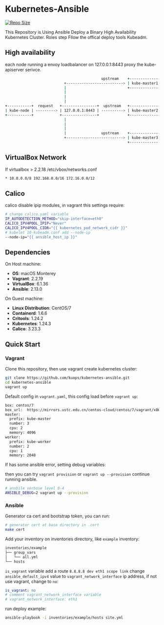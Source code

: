 # Kubernetes-Ansible

[![Repo Size](https://img.shields.io/github/repo-size/kuops/kubernetes-ansible)](https://github.com/kuops/kubernetes-ansible)

<!-- markdownlint-disable MD013 -->
This Repository is Using Ansible Deploy a Binary High Availability Kubernetes Cluster. Roles step Fllow the offical deploy tools Kubeadm.

## High availability

each node running a envoy loadbalancer on 127.0.0.1:8443 proxy the kube-apiserver serivce.

```bash
                                            upstream    +-------------------+
                           +--------------------------> | kube-master1:6443 |
                           |                            +-------------------+
                           |
                           |
                           |
+-----------+  request   +----------------+  upstream   +-------------------+
| kube-node | ---------> | 127.0.0.1:8443 | ----------> | kube-master2:6443 |
+-----------+            +----------------+             +-------------------+
                           |
                           |
                           |
                           |                upstream    +-------------------+
                           +--------------------------> | kube-master3:6443 |
                                                        +-------------------+

```

## VirtualBox Network

If virtualbox > 2.2.18 /etc/vbox/networks.conf

```bash
* 10.0.0.0/8 192.168.0.0/16 172.16.0.0/12
```

## Calico

calico disable ipip modules, in vagrant this settings require:

```bash
# change calico.yaml variable
IP_AUTODETECTION_METHOD="skip-interface=eth0"
CALICO_IPV4POOL_IPIP="Never"
CALICO_IPV4POOL_CIDR="{{ kubernetes_pod_network_cidr }}"
# kubelet 10-kubeadm.conf add --node-ip
--node-ip="{{ ansible_host_ip }}"
```

## Dependencies

On Host machine:

- **OS**: macOS Monterey
- **Vagrant**: 2.2.19
- **VirtualBox**: 6.1.36
- **Ansible**: 2.13.0

On Guest machine:

- **Linux Distribution**: CentOS/7
- **Containerd**: 1.6.6
- **Critools**: 1.24.2
- **Kubernetes**: 1.24.3
- **Calico**: 3.23.3

## Quick Start

### Vagrant

Clone this repository, then use vagrant create kubernetes cluster:

```bash
git clone https://github.com/kuops/kubernetes-ansible.git
cd kubernetes-ansible
vagrant up
```

Default config in `vagrant.yaml`, this config load before `vagrant up`:

```bash
box: centos/7
box_url:  https://mirrors.ustc.edu.cn/centos-cloud/centos/7/vagrant/x86_64/images/CentOS-7-x86_64-Vagrant-2004_01.VirtualBox.box
master:
  prefix: kube-master
  number: 3
  cpu: 2
  memory: 4096
worker:
  prefix: kube-worker
  number: 2
  cpu: 1
  memory: 2048
```

If has some ansible error, setting debug variables:

then you can try `vagrant provision` or `vagrant up --provision` continue running ansible.

```bash
# ansbile verbose level 0-4
ANSIBLE_DEBUG=2 vagrant up --provision
```

### Ansible

Generator ca cert and bootstrap token, you can run:

```bash
# generator cert at base directory in .cert
make cert
```

Add your inventory on inventories directory, like `example` inventory:

```bash
inventories/example
├── group_vars
│   └── all.yml
└── hosts
```

`is_vagrant` variable add a route `8.8.8.8 dev eth1 scope link` change `ansible_default_ipv4` value to `vagrant_network_interface` ip address, if not use vagrant, change to `no`:

```yaml
is_vagrant: no
# comment vagrant_network_interface variable
# vagrant_network_interface: eth1
```

run deploy example:

```bash
ansible-playbook -i inventories/example/hosts site.yml
```
